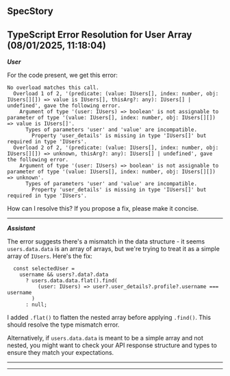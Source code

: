 ## SpecStory

## TypeScript Error Resolution for User Array (08/01/2025, 11:18:04)

_**User**_

For the code present, we get this error:
```
No overload matches this call.
  Overload 1 of 2, '(predicate: (value: IUsers[], index: number, obj: IUsers[][]) => value is IUsers[], thisArg?: any): IUsers[] | undefined', gave the following error.
    Argument of type '(user: IUsers) => boolean' is not assignable to parameter of type '(value: IUsers[], index: number, obj: IUsers[][]) => value is IUsers[]'.
      Types of parameters 'user' and 'value' are incompatible.
        Property 'user_details' is missing in type 'IUsers[]' but required in type 'IUsers'.
  Overload 2 of 2, '(predicate: (value: IUsers[], index: number, obj: IUsers[][]) => unknown, thisArg?: any): IUsers[] | undefined', gave the following error.
    Argument of type '(user: IUsers) => boolean' is not assignable to parameter of type '(value: IUsers[], index: number, obj: IUsers[][]) => unknown'.
      Types of parameters 'user' and 'value' are incompatible.
        Property 'user_details' is missing in type 'IUsers[]' but required in type 'IUsers'.
```
How can I resolve this? If you propose a fix, please make it concise.

---

_**Assistant**_

The error suggests there's a mismatch in the data structure - it seems `users.data.data` is an array of arrays, but we're trying to treat it as a simple array of `IUsers`. Here's the fix:

```typescript:src/app/(DashboardLayout)/dashboards/users/page.tsx
  const selectedUser =
    username && users?.data?.data
      ? users.data.data.flat().find(
          (user: IUsers) => user?.user_details?.profile?.username === username
        )
      : null;
```

I added `.flat()` to flatten the nested array before applying `.find()`. This should resolve the type mismatch error.

Alternatively, if `users.data.data` is meant to be a simple array and not nested, you might want to check your API response structure and types to ensure they match your expectations.

---



---

